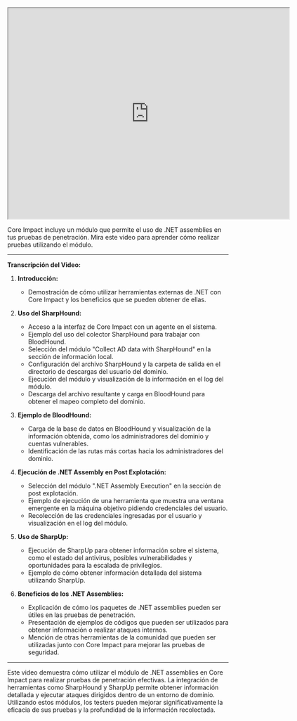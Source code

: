 <iframe src="https://drive.google.com/file/d/18hl6ofp7Tmz-ROrdFSpvPLX2J9kvWCpd/preview" width="640" height="480" allow="autoplay"></iframe>




Core Impact incluye un módulo que permite el uso de .NET assemblies en tus pruebas de penetración. Mira este video para aprender cómo realizar pruebas utilizando el módulo.

---

**Transcripción del Video:**

1. **Introducción:**
    
    - Demostración de cómo utilizar herramientas externas de .NET con Core Impact y los beneficios que se pueden obtener de ellas.
2. **Uso del SharpHound:**
    
    - Acceso a la interfaz de Core Impact con un agente en el sistema.
    - Ejemplo del uso del colector SharpHound para trabajar con BloodHound.
    - Selección del módulo "Collect AD data with SharpHound" en la sección de información local.
    - Configuración del archivo SharpHound y la carpeta de salida en el directorio de descargas del usuario del dominio.
    - Ejecución del módulo y visualización de la información en el log del módulo.
    - Descarga del archivo resultante y carga en BloodHound para obtener el mapeo completo del dominio.
3. **Ejemplo de BloodHound:**
    
    - Carga de la base de datos en BloodHound y visualización de la información obtenida, como los administradores del dominio y cuentas vulnerables.
    - Identificación de las rutas más cortas hacia los administradores del dominio.
4. **Ejecución de .NET Assembly en Post Explotación:**
    
    - Selección del módulo ".NET Assembly Execution" en la sección de post explotación.
    - Ejemplo de ejecución de una herramienta que muestra una ventana emergente en la máquina objetivo pidiendo credenciales del usuario.
    - Recolección de las credenciales ingresadas por el usuario y visualización en el log del módulo.
5. **Uso de SharpUp:**
    
    - Ejecución de SharpUp para obtener información sobre el sistema, como el estado del antivirus, posibles vulnerabilidades y oportunidades para la escalada de privilegios.
    - Ejemplo de cómo obtener información detallada del sistema utilizando SharpUp.
6. **Beneficios de los .NET Assemblies:**
    
    - Explicación de cómo los paquetes de .NET assemblies pueden ser útiles en las pruebas de penetración.
    - Presentación de ejemplos de códigos que pueden ser utilizados para obtener información o realizar ataques internos.
    - Mención de otras herramientas de la comunidad que pueden ser utilizadas junto con Core Impact para mejorar las pruebas de seguridad.

---

Este video demuestra cómo utilizar el módulo de .NET assemblies en Core Impact para realizar pruebas de penetración efectivas. La integración de herramientas como SharpHound y SharpUp permite obtener información detallada y ejecutar ataques dirigidos dentro de un entorno de dominio. Utilizando estos módulos, los testers pueden mejorar significativamente la eficacia de sus pruebas y la profundidad de la información recolectada.
